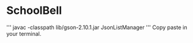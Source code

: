 # SchoolBell

'''
javac -classpath lib/gson-2.10.1.jar JsonListManager
'''
Copy paste in your terminal.
